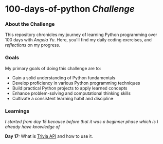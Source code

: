 # 100-days-of-python _Challenge_

### About the Challenge

This repository chronicles my journey of learning Python programming over  100 days with _Angela Yu_. Here, you'll find my daily coding
exercises, and _reflections_ on my progress.

### Goals

My primary goals of doing this challenge are to:

* Gain a solid understanding of Python fundamentals
* Develop proficiency in various Python programming techniques
* Build practical Python projects to apply learned concepts
* Enhance problem-solving and computational thinking skills
* Cultivate a consistent learning habit and discipline

### Learnings
_I started from day 15 because before that it was a beginner phase which is I already have knowledge of_

**Day 17:** What is [Trivia API](https://opentdb.com/api_config.php) and how to use it.
